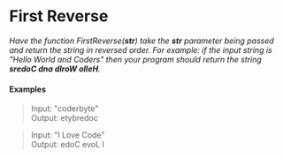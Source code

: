# First Reverse

*Have the function FirstReverse(**str**) take the **str** parameter being passed and return the string in reversed order. For example: if the input string is "Hello World and Coders" then your program should return the string **sredoC dna dlroW olleH**.*

#### Examples

> Input: "coderbyte"  
Output: etybredoc

> Input: "I Love Code"  
Output: edoC evoL I

